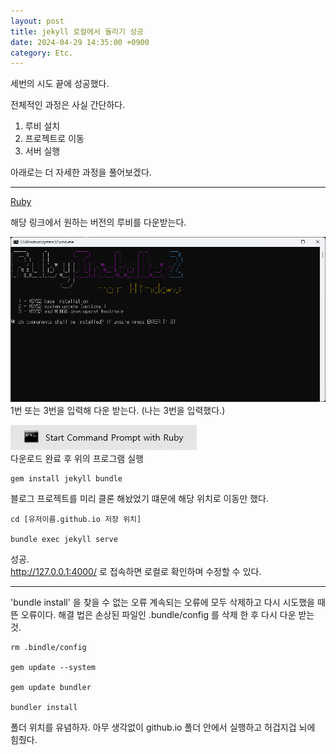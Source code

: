 ```yaml
---
layout: post
title: jekyll 로컬에서 돌리기 성공
date: 2024-04-29 14:35:00 +0900
category: Etc.
---
```

세번의 시도 끝에 성공했다.

전체적인 과정은 사실 간단하다.
1. 루비 설치
2. 프로젝트로 이동
3. 서버 실행

아래로는 더 자세한 과정을 풀어보겠다.

---
[Ruby](https://rubyinstaller.org/)  

해당 링크에서 원하는 버전의 루비를 다운받는다.

![img.png](/public/img/etc/img.png)  
1번 또는 3번을 입력해 다운 받는다. (나는 3번을 입력했다.)  

![img.png](/public/img/etc/img_1.png)  
다운로드 완료 후 위의 프로그램 실행  
```
gem install jekyll bundle
```
블로그 프로젝트를 미리 클론 해놨었기 떄문에 해당 위치로 이동만 했다.
```
cd [유저이름.github.io 저장 위치]

bundle exec jekyll serve
```
성공.  
http://127.0.0.1:4000/ 로 접속하면 로컬로 확인하며 수정할 수 있다.

---
'bundle install' 을 찾을 수 없는 오류
계속되는 오류에 모두 삭제하고 다시 시도했을 때 뜬 오류이다.
해결 법은 손상된 파일인 .bundle/config 를 삭제 한 후 다시 다운 받는 것.
```
rm .bindle/config

gem update --system

gem update bundler

bundler install
```
폴더 위치를 유념하자. 아무 생각없이 github.io 폴더 안에서 실행하고 허겁지겁 뇌에 힘줬다.